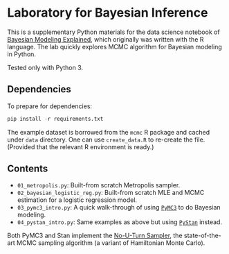 # Laboratory for Bayesian Inference

This is a supplementary Python materials for the data science notebook of [Bayesian Modeling Explained](https://everdark.github.io/k9/bayesian/bayesian_modeling_explained.nb.html),
which originally was written with the R language.
The lab quickly explores MCMC algorithm for Bayesian modeling in Python.

Tested only with Python 3.

## Dependencies

To prepare for dependencies:

```py
pip install -r requirements.txt
```

The example dataset is borrowed from the `mcmc` R package and cached under `data` directory.
One can use `create_data.R` to re-create the file.
(Provided that the relevant R environment is ready.)

## Contents

+ `01_metropolis.py`: Built-from scratch Metropolis sampler.
+ `02_bayesian_logistic_reg.py`: Built-from scratch MLE and MCMC estimation for a logistic regression model.
+ `03_pymc3_intro.py`: A quick walk-through of using [`PyMC3`](https://github.com/pymc-devs/pymc3) to do Bayesian modeling.
+ `04_pystan_intro.py`: Same examples as above but using [`PyStan`](https://github.com/stan-dev/pystan) instead.

Both PyMC3 and Stan implement the [No-U-Turn Sampler](https://arxiv.org/abs/1111.4246),
the state-of-the-art MCMC sampling algorithm (a variant of Hamiltonian Monte Carlo).


